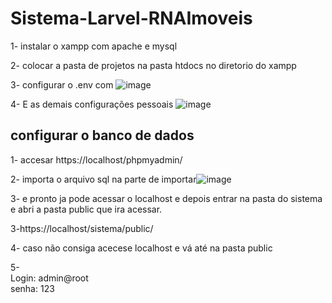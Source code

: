 # Sistema-Larvel-RNAImoveis

1- instalar o xampp com apache e mysql

2- colocar a pasta de projetos na pasta htdocs no diretorio do xampp

3- configurar o .env com ![image](https://user-images.githubusercontent.com/94656550/162817071-8d6e3617-766f-4fda-9cb3-44c6dabbc37d.png)

4- E as demais configurações pessoais ![image](https://user-images.githubusercontent.com/94656550/162817183-8b73c38d-4ef9-48ed-b3ac-33b0e86d57a0.png)


<h2>configurar o banco de dados</h2> 

1- accesar https://localhost/phpmyadmin/

2- importa o arquivo sql na parte de importar![image](https://user-images.githubusercontent.com/94656550/162817576-2a182585-c084-460a-a3f2-fd5d4d78ee13.png)

3- e pronto ja pode acessar o localhost e depois entrar na pasta do sistema e abri a pasta public que ira acessar.

3-https://localhost/sistema/public/

4- caso não consiga acecese localhost e vá até na pasta public

5- <br/>
Login: admin@root<br/>
senha: 123

